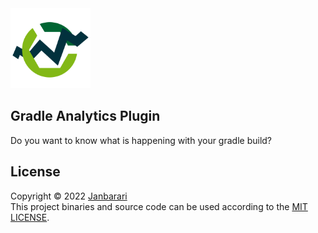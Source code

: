 <img src="plugin-logo.png" alt="plugin logo" width="128"/>

## Gradle Analytics Plugin
Do you want to know what is happening with your gradle build?

License
---
Copyright © 2022 [Janbarari](https://github.com/janbarari)  
This project binaries and source code can be used according to the [MIT LICENSE](https://github.com/janbarari/gradle-analytics-plugin/blob/main/LICENSE).
